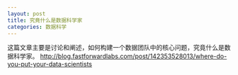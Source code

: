 ```yaml
---
layout: post
title: 究竟什么是数据科学家
categories: 数据科学
---
```


这篇文章主要是讨论和阐述，如何构建一个数据团队中的核心问题，究竟什么是数据科学家。
http://blog.fastforwardlabs.com/post/142353528013/where-do-you-put-your-data-scientists
